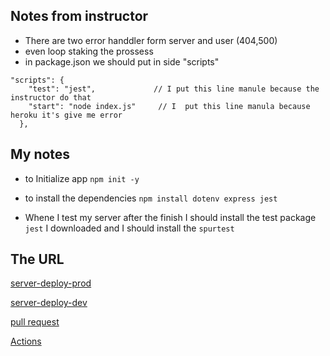 ## Notes from instructor
* There are two error handdler form server and user (404,500)
* even loop staking the prossess 
* in package.json we should put in side "scripts"

```
"scripts": {
    "test": "jest",             // I put this line manule because the instructor do that
    "start": "node index.js"     // I  put this line manula because heroku it's give me error 
  },
  ```
  ## My notes
  * to Initialize app ```npm init -y ```

  * to install the dependencies ```npm install dotenv express jest```

  * Whene I test my server after the finish I should install the test package 
  ```jest``` I downloaded and I should install the ```spurtest```

  ## The URL
 [server-deploy-prod](https://mohammadal-server-deploy-prod.herokuapp.com/)

 [server-deploy-dev](https://mohammad-server-deploy-dev.herokuapp.com/)

 [pull request](https://github.com/Mohammad-Alhaj/server-deployment-practice/pulls)

  [Actions](https://github.com/Mohammad-Alhaj/server-deployment-practice/actions)


